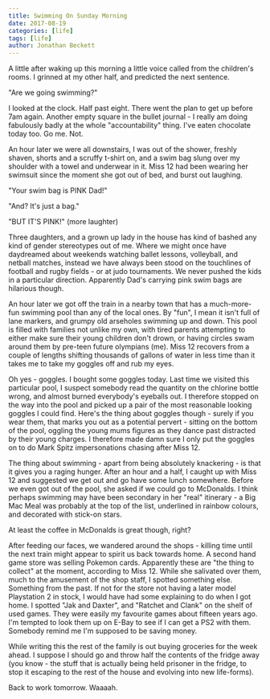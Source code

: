 ```yaml
---
title: Swimming On Sunday Morning
date: 2017-08-19
categories: [life]
tags: [life]
author: Jonathan Beckett
---
```


A little after waking up this morning a little voice called from the children's rooms. I grinned at my other half, and predicted the next sentence.

"Are we going swimming?"

I looked at the clock. Half past eight. There went the plan to get up before 7am again. Another empty square in the bullet journal - I really am doing fabulously badly at the whole "accountability" thing. I've eaten chocolate today too. Go me. Not.

An hour later we were all downstairs, I was out of the shower, freshly shaven, shorts and a scruffy t-shirt on, and a swim bag slung over my shoulder with a towel and underwear in it. Miss 12 had been wearing her swimsuit since the moment she got out of bed, and burst out laughing.

"Your swim bag is PINK Dad!"

"And? It's just a bag."

"BUT IT'S PINK!" (more laughter)

Three daughters, and a grown up lady in the house has kind of bashed any kind of gender stereotypes out of me. Where we might once have daydreamed about weekends watching ballet lessons, volleyball, and netball matches, instead we have always been stood on the touchlines of football and rugby fields - or at judo tournaments. We never pushed the kids in a particular direction. Apparently Dad's carrying pink swim bags are hilarious though.

An hour later we got off the train in a nearby town that has a much-more-fun swimming pool than any of the local ones. By "fun", I mean it isn't full of lane markers, and grumpy old arseholes swimming up and down. This pool is filled with families not unlike my own, with tired parents attempting to either make sure their young children don't drown, or having circles swam around them by pre-teen future olympians (me). Miss 12 recovers from a couple of lengths shifting thousands of gallons of water in less time than it takes me to take my goggles off and rub my eyes.

Oh yes - goggles. I bought some goggles today. Last time we visited this particular pool, I suspect somebody read the quantity on the chlorine bottle wrong, and almost burned everybody's eyeballs out. I therefore stopped on the way into the pool and picked up a pair of the most reasonable looking goggles I could find. Here's the thing about goggles though - surely if you wear them, that marks you out as a potential pervert - sitting on the bottom of the pool, oggling the young mums figures as they dance past distracted by their young charges. I therefore made damn sure I only put the goggles on to do Mark Spitz impersonations chasing after Miss 12.

The thing about swimming - apart from being absolutely knackering - is that it gives you a raging hunger. After an hour and a half, I caught up with Miss 12 and suggested we get out and go have some lunch somewhere. Before we even got out of the pool, she asked if we could go to McDonalds. I think perhaps swimming may have been secondary in her "real" itinerary - a Big Mac Meal was probably at the top of the list, underlined in rainbow colours, and decorated with stick-on stars.

At least the coffee in McDonalds is great though, right?

After feeding our faces, we wandered around the shops - killing time until the next train might appear to spirit us back towards home. A second hand game store was selling Pokemon cards. Apparently these are "the thing to collect" at the moment, according to Miss 12. While she salivated over them, much to the amusement of the shop staff, I spotted something else. Something from the past. If not for the store not having a later model Playstation 2 in stock, I would have had some explaining to do when I got home. I spotted "Jak and Daxter", and "Ratchet and Clank" on the shelf of used games. They were easily my favourite games about fifteen years ago. I'm tempted to look them up on E-Bay to see if I can get a PS2 with them. Somebody remind me I'm supposed to be saving money.

While writing this the rest of the family is out buying groceries for the week ahead. I suppose I should go and throw half the contents of the fridge away (you know - the stuff that is actually being held prisoner in the fridge, to stop it escaping to the rest of the house and evolving into new life-forms).

Back to work tomorrow. Waaaah.
